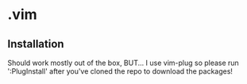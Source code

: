 # .vim

## Installation

Should work mostly out of the box, BUT...
I use vim-plug so please run
':PlugInstall' after you've cloned the repo to download the packages!
